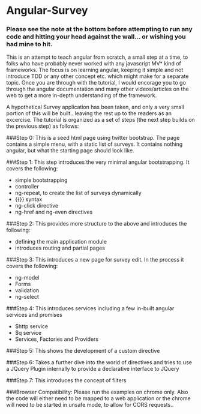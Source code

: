 Angular-Survey
==============

### Please see the note at the bottom before attempting to run any code and hitting your head against the wall... or wishing you had mine to hit.

This is an attempt to teach angular from scratch, a small step at a time, to folks who have probably never worked with any javascript MV* kind of frameworks.
The focus is on learning angular, keeping it simple and not introduce TDD or any other concept etc. which might make for a separate topic.
Once you are through with the tutorial, I would encorage you to go through the angular documentation and many other videos/articles on the web to get a more in-depth understanding of the framework.

A hypothetical Survey application has been taken, and only a very small portion of this will be built.. leaving the rest up to the readers as an excercise.
The tutorial is organized as a set of steps (the next step builds on the previous step) as follows:

###Step 0: 
This is a seed html page using twitter bootstrap. 
The page contains a simple menu, with a static list of surveys. It contains nothing angular, but what the starting page should look like.

###Step 1: 
This step introduces the very minimal angular bootstrapping. It covers the following:
* simple bootstrapping
* controller
* ng-repeat, to create the list of surveys dynamically
* {{}} syntax
* ng-click directive
* ng-href and ng-even directives

###Step 2: 
This provides more structure to the above and introduces the following:
* defining the main application module
* introduces routing and partial pages

###Step 3: 
This introduces a new page for survey edit. In the process it covers the following:
* ng-model
* Forms
* validation
* ng-select

###Step 4: 
This introduces services including a few in-built angular services and promises
* $http service
* $q service
* Services, Factories and Providers


###Step 5: This shows the development of a custom directive


###Step 6: Takes a further dive into the world of directives and tries to use a JQuery Plugin internally to provide a declarative interface to JQuery


###Step 7: This introduces the concept of filters


###Browser Compatibility: Please run the examples on chrome only. Also the code will either need to be mapped to a web application or the chrome will need to be started in unsafe mode, to allow for CORS requests..



